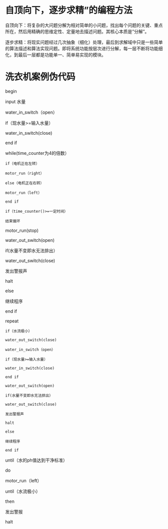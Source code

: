 # 自顶向下，逐步求精”的编程方法
自顶向下：将复杂的大问题分解为相对简单的小问题，找出每个问题的关键、重点所在，然后用精确的思维定性、定量地去描述问题。其核心本质是”分解”。       

逐步求精：将现实问题经过几次抽象（细化）处理，最后到求解域中只是一些简单的算法描述和算法实现问题。即将系统功能按层次进行分解，每一层不断将功能细化，到最后一层都是功能单一、简单易实现的模块。      
# 洗衣机案例伪代码
begin     

input 水量      

water_in_switch（open）     

if（现水量>=输入水量）    

water_in_switch(close)     

end if     

while(time_counter为4的倍数）     

    if（电机正在左转）     

    motor_run（right）      
  
    else（电机正在右转）      

    motor_run（left）      
     
    end if      

    if（time_counter()>=一定时间）      

    结束循环      

motor_run(stop)        

water_out_switch(open)       

if(水量不变即水无法排出）      

water_out_switch(close)      

发出警报声     
     
halt     

else       

继续程序      

end if     

repeat      

    if（水流极小）     

    water_out_switch(close)       

    water_in_switch（open）      

    if（现水量>=输入水量）      

    water_in_switch(close)     

    end if      

    water_out_switch(open)       

    if(水量不变即水无法排出）      

    water_out_switch(close)      

    发出警报声       

    halt       

    else      

    继续程序      

    end if      

until（水的ph值达到干净标准）     

do     

motor_run（left）      

until（水流极小）     

then       

发出警报     

halt     
     
